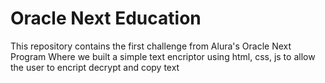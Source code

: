 <h1>Oracle Next Education</h1>
<p>This repository contains the first challenge from Alura's Oracle Next Program
Where we built a simple text encriptor using html, css, js to allow the user to encript decrypt and copy text</p>

